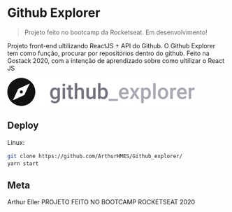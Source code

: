 # Github Explorer
> Projeto feito no bootcamp da Rocketseat.
> Em desenvolvimento!

Projeto front-end ultilizando ReactJS + API do Github.
O Github Explorer tem como função, procurar por repositórios dentro do github.
Feito na Gostack 2020, com a intenção de aprendizado sobre como ultilizar o React JS

![](/src/assets/logo.svg)

## Deploy

Linux:

```sh
git clone https://github.com/ArthurHMES/Github_explorer/
yarn start
```

## Meta

Arthur Eller
PROJETO FEITO NO BOOTCAMP ROCKETSEAT 2020

